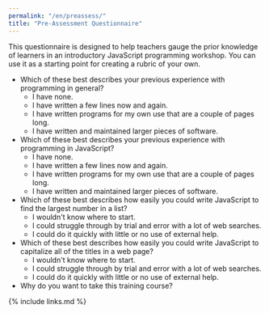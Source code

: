 ```yaml
---
permalink: "/en/preassess/"
title: "Pre-Assessment Questionnaire"
---
```


This questionnaire is designed to help teachers gauge the prior
knowledge of learners in an introductory JavaScript programming
workshop. You can use it as a starting point for creating a rubric of
your own.

-   Which of these best describes your previous experience with
    programming in general?
    -   I have none.
    -   I have written a few lines now and again.
    -   I have written programs for my own use that are a couple of
        pages long.
    -   I have written and maintained larger pieces of software.
-   Which of these best describes your previous experience with
    programming in JavaScript?
    -   I have none.
    -   I have written a few lines now and again.
    -   I have written programs for my own use that are a couple of
        pages long.
    -   I have written and maintained larger pieces of software.
-   Which of these best describes how easily you could write JavaScript
    to find the largest number in a list?
    -   I wouldn't know where to start.
    -   I could struggle through by trial and error with a lot of web
        searches.
    -   I could do it quickly with little or no use of external help.
-   Which of these best describes how easily you could write JavaScript
    to capitalize all of the titles in a web page?
    -   I wouldn't know where to start.
    -   I could struggle through by trial and error with a lot of web
        searches.
    -   I could do it quickly with little or no use of external help.
-   Why do you want to take this training course?

{% include links.md %}
